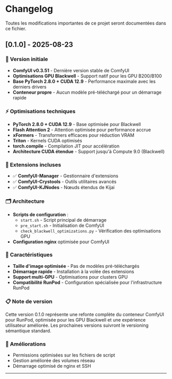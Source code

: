# Changelog

Toutes les modifications importantes de ce projet seront documentées dans ce fichier.

## [0.1.0] - 2025-08-23

### 🚀 Version initiale
- **ComfyUI v0.3.51** - Dernière version stable de ComfyUI
- **Optimisations GPU Blackwell** - Support natif pour les GPU B200/B100
- **Base PyTorch 2.8.0 + CUDA 12.9** - Performance maximale avec les derniers drivers
- **Conteneur propre** - Aucun modèle pré-téléchargé pour un démarrage rapide

### ⚡ Optimisations techniques
- **PyTorch 2.8.0 + CUDA 12.9** - Base optimisée pour Blackwell
- **Flash Attention 2** - Attention optimisée pour performance accrue
- **xFormers** - Transformers efficaces pour réduction VRAM
- **Triton** - Kernels CUDA optimisés
- **torch.compile** - Compilation JIT pour accélération
- **Architecture CUDA étendue** - Support jusqu'à Compute 9.0 (Blackwell)

### 🔧 Extensions incluses
- ✅ **ComfyUI-Manager** - Gestionnaire d'extensions
- ✅ **ComfyUI-Crystools** - Outils utilitaires avancés  
- ✅ **ComfyUI-KJNodes** - Nœuds étendus de Kijai

### 🗂️ Architecture
- **Scripts de configuration** :
  - `start.sh` - Script principal de démarrage
  - `pre_start.sh` - Initialisation de ComfyUI
  - `check_blackwell_optimizations.py` - Vérification des optimisations GPU
- **Configuration nginx** optimisée pour ComfyUI

### 💾 Caractéristiques
- **Taille d'image optimisée** - Pas de modèles pré-téléchargés
- **Démarrage rapide** - Installation à la volée des extensions
- **Support multi-GPU** - Optimisations pour clusters GPU
- **Compatibilité RunPod** - Configuration spécialisée pour l'infrastructure RunPod

### 📋 Note de version
Cette version 0.1.0 représente une refonte complète du conteneur ComfyUI pour RunPod, optimisée pour les GPU Blackwell et une expérience utilisateur améliorée. Les prochaines versions suivront le versioning sémantique standard.

### 🐛 Améliorations
- Permissions optimisées sur les fichiers de script
- Gestion améliorée des volumes réseau
- Démarrage optimisé de nginx et SSH

---
